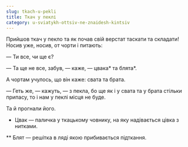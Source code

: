 ```yaml
---
slug: tkach-u-pekli
title: Ткач у пеклі
category: u-sviatykh-ottsiv-ne-znaidesh-kintsiv
---
```

Прийшов ткач у пекло та як почав свій верстат таскати та складати! Носив уже, носив, от чорти і питають:

— Ти все, чи ще є?

— Та ще не все, забув, — каже, — цвака* та блята*.

А чортам учулось, що він каже: свата та брата.

— Геть же, — кажуть, — з пекла, бо ще як і у свата та у брата стільки припасу, то і нам у пеклі місця не буде.

Та й прогнали його.

* Цвак — паличка у ткацькому човнику, на яку надівається цівка з нитками.

** Блят — решітка в ляді якою прибивається підткання.
